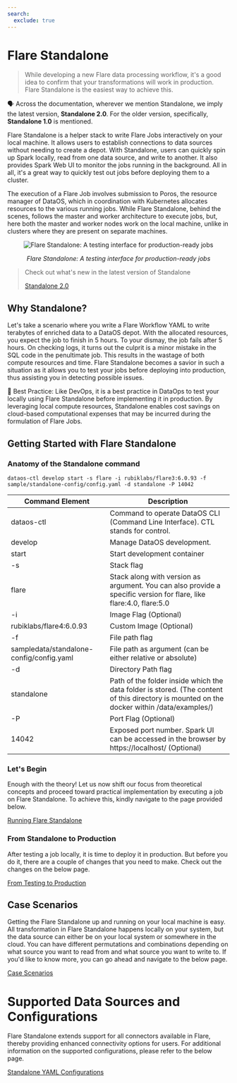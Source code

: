 ```yaml
---
search:
  exclude: true
---
```


# Flare Standalone

> While developing a new Flare data processing workflow, it's a good idea to confirm that your transformations will work in production. Flare Standalone is the easiest way to achieve this.
> 

<aside class="callout">

🗣️ Across the documentation, wherever we mention Standalone, we imply the latest version, <b>Standalone 2.0</b>. For the older version, specifically, <b>Standalone 1.0</b> is mentioned.

</aside>

Flare Standalone is a helper stack to write Flare Jobs interactively on your local machine. It allows users to establish connections to data sources without needing to create a depot. With Standalone, users can quickly spin up Spark locally, read from one data source, and write to another. It also provides Spark Web UI to monitor the jobs running in the background. All in all, it's a great way to quickly test out jobs before deploying them to a cluster.

The execution of a Flare Job involves submission to Poros, the resource manager of DataOS, which in coordination with Kubernetes allocates resources to the various running jobs. While Flare Standalone, behind the scenes, follows the master and worker architecture to execute jobs, but, here both the master and worker nodes work on the local machine, unlike in clusters where they are present on separate machines.

<center>

![Flare Standalone: A testing interface for production-ready jobs](/resources/stacks/flare/standalone/standalone_new.svg)

<i>Flare Standalone: A testing interface for production-ready jobs</i>
</center>

> Check out what's new in the latest version of Standalone
> 
> 
> [Standalone 2.0](/resources/stacks/flare/standalone/standalone_2.0/)
> 

## Why Standalone?

Let's take a scenario where you write a Flare Workflow YAML to write terabytes of enriched data to a DataOS depot. With the allocated resources, you expect the job to finish in 5 hours. To your dismay, the job fails after 5 hours. On checking logs, it turns out the culprit is a minor mistake in the SQL code in the penultimate job. This results in the wastage of both compute resources and time. Flare Standalone becomes a savior in such a situation as it allows you to test your jobs before deploying into production, thus assisting you in detecting possible issues.

<aside class='best-practice'>
📖 Best Practice: Like DevOps, it is a best practice in DataOps to test your locally using Flare Standalone before implementing it in production. By leveraging local compute resources, Standalone enables cost savings on cloud-based computational expenses that may be incurred during the formulation of Flare Jobs.

</aside>

## Getting Started with Flare Standalone

### **Anatomy of the Standalone command**

```shell
dataos-ctl develop start -s flare -i rubiklabs/flare3:6.0.93 -f sample/standalone-config/config.yaml -d standalone -P 14042
```

| Command Element | Description |
|----------------------------------------------------------|------------------------------------------------------------------------------------------------------|
| dataos-ctl                                                | Command to operate DataOS CLI (Command Line Interface). CTL stands for control.                        |
| develop                                                  | Manage DataOS development.                                                                         |
| start                                                    | Start development container                                                                       |
| -s                                                       | Stack flag                                                                                        |
| flare                                                    | Stack along with version as argument. You can also provide a specific version for flare, like flare:4.0, flare:5.0 |
| -i                                                       | Image Flag (Optional)                                                                             |
| rubiklabs/flare4:6.0.93                                  | Custom Image (Optional)                                                                           |
| -f                                                       | File path flag                                                                                    |
| sampledata/standalone-config/config.yaml                 | File path as argument (can be either relative or absolute)                                          |
| -d                                                       | Directory Path flag                                                                               |
| standalone                                               | Path of the folder inside which the data folder is stored. (The content of this directory is mounted on the docker within /data/examples/) |
| -P                                                       | Port Flag (Optional)                                                                              |
| 14042                                                    | Exposed port number. Spark UI can be accessed in the browser by https://localhost/<port-number> (Optional) |

### **Let's Begin**

Enough with the theory! Let us now shift our focus from theoretical concepts and proceed toward practical implementation by executing a job on Flare Standalone. To achieve this, kindly navigate to the page provided below.

[Running Flare Standalone](/resources/stacks/flare/standalone/running_flare_standalone/)

### **From Standalone to Production**

After testing a job locally, it is time to deploy it in production. But before you do it, there are a couple of changes that you need to make. Check out the changes on the below page. 

[From Testing to Production](/resources/stacks/flare/standalone/from_standalone_to_production/)

## Case Scenarios

Getting the Flare Standalone up and running on your local machine is easy. All transformation in Flare Standalone happens locally on your system, but the data source can either be on your local system or somewhere in the cloud. You can have different permutations and combinations depending on what source you want to read from and what source you want to write to. If you'd like to know more, you can go ahead and navigate to the below page.

[Case Scenarios](/resources/stacks/flare/standalone/case_scenarios/)

# Supported Data Sources and Configurations

Flare Standalone extends support for all connectors available in Flare, thereby providing enhanced connectivity options for users. For additional information on the supported configurations, please refer to the below page.

[Standalone YAML Configurations](/resources/stacks/flare/configuration_templates/#supported-data-sources)
